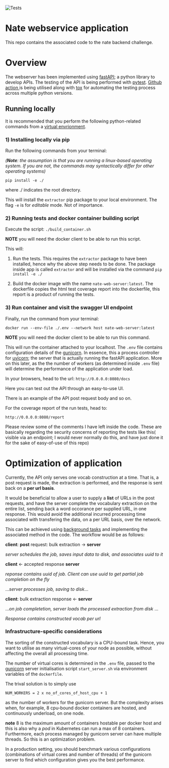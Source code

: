 ![Tests](https://github.com/akinwilson/nate-web-service/actions/workflows/Tests.yml/badge.svg)
# **Nate webservice application**
This repo contains the associated code to the nate backend challenge. 

# **Overview**
The webserver has been implemented using [fastAPI](https://fastapi.tiangolo.com/); a python library to develop APIs. The testing of the API is being performed with [pytest](https://docs.pytest.org/en/7.1.x/). [Github action ](https://github.com/features/actions) is being utilised along with [tox](https://tox.wiki/en/latest/) for automating the testing process across multiple python versions.

## **Running locally**
It is recommended that you perform the following python-related commands from a [virtual envrionment](https://docs.python.org/3/tutorial/venv.html). 


### 1) **Installing locally via pip**

Run the following commands from your terminal:

  *(**Note**: the assumption is that you are running a linux-based operating system. If you are not, the commands may syntactically differ for other operating systems)*

`pip install -e ./`

where ./ indicates the root directory. 

This will install the `extractor` pip package to your local environment. The flag `-e` is for *editable* mode. Not of importance.

### 2) **Running tests and docker container building script**
Execute the script:
`./build_container.sh`

**NOTE** you will need the docker client to be able to run this script.

This will:
1. Run the tests. This requires the `extractor` package to have been installed, hence why the above step needs to be done. The package inside app is called `extractor` and will be installed via the command `pip install -e ./`
    
2. Build the docker image with the name `nate-web-server:latest`. The dockerfile copies the html test coverage report into the dockerfile, this report is a product of running the tests. 

### 3) **Run container and visit the swagger UI endpoint**
Finally, run the command from your terminal:

`docker run --env-file ./.env --network host nate-web-server:latest`

**NOTE** you will need the docker client to be able to run this command. 

This will run the container attached to your localhost. The `.env` file contains configuration details of the [gunicorn](https://gunicorn.org/). In essence, this a process controller for [uvicorn](https://www.uvicorn.org/); the server that is actually running the fastAPI application. More on this later, as the the number of workers (as determined inside `.env` file)  will determine the performance of the application under load. 

In your browsers, head to the url:
`http://0.0.0.0:8080/docs`

Here you can test out the API through an easy-to-use UI.

There is an example of the API post request body and so on. 

For the coverage report of the run tests, head to:

`http://0.0.0.0:8080/report`

Please review some of the comments I have left inside the code. These are basically regarding the security concerns of reporting the tests like this( visible via an endpoint; I would never normally do this, and have just done it for the sake of easy-of-use of this repo)


# **Optimization of application**
Currently, the API only serves one vocab construction at a time. That is, a post request is made, the extraction is performed, and the response is sent back on a **per url basis**. 

It would be beneficial to allow a user to supply a **list** of URLs in the post requests, and have the server complete the vocabulary extraction on the entire list, sending back a word occorance per supplied URL, in one response. This would avoid the additional incurred processing time associated with transfering the data, on a per URL basis, over the network.

This can be achieved using [background tasks](https://fastapi.tiangolo.com/tutorial/background-tasks/) and implementing the associated method in the code. The workflow would be as follows:

**client**: **post** request: bulk extraction &#8594; **server** 

*server schedules the job, saves input data to disk, and associates uuid to it*


**client** &#8592; accepted response **server**

*reponse contains uuid of job. Client can use uuid to get partial job completion on the fly* 

...*server processes job, saving to disk*...


**client**: bulk extraction response  &#8592;  **server**


 ...*on job completetion, server loads the processed extraction from disk* ...

*Response contains constructed vocab per url*
 

### **Infrastructure-specific considerations**

The sorting of the constructed vocabulary is a CPU-bound task. Hence, you want to utilise as many virtual-cores of your node as possible, without affecting the overall all processing time. 

The number of virtual cores is determined in the `.env` file, passed to the [gunicorn](https://gunicorn.org/) server initialisation script `start_server.sh` via environment variables of the `dockerfile`. 

The trival solution is to simply use

`NUM_WORKERS = 2 x no_of_cores_of_host_cpu + 1`

as the number of workers for the gunicorn server. But the complexity arises when, for example, 8 cpu-bound docker containers are hosted, and continuously underload, on one node.

**note** 8 is the maximum amount of containers hostable per docker host and this is also why a *pod* in Kubernetes can run a max of 8 containers. Furthermore, each process managed by gunicorn server can have multiple threads. So this is an optimization problem. 

In a production setting, you should benchmark various configurations (combinations of virtual cores and number of threads) of the gunicorn server to find which configuration gives you the best performance. 